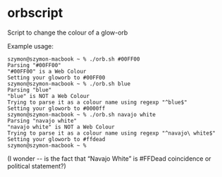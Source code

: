 # orbscript
Script to change the colour of a glow-orb


Example usage:

```
szymon@szymon-macbook ~ % ./orb.sh #00FF00
Parsing "#00FF00"
"#00FF00" is a Web Colour
Setting your gloworb to #00FF00
szymon@szymon-macbook ~ % ./orb.sh blue   
Parsing "blue"
"blue" is NOT a Web Colour
Trying to parse it as a colour name using regexp "^blue$"
Setting your gloworb to #0000ff
szymon@szymon-macbook ~ % ./orb.sh navajo white
Parsing "navajo white"
"navajo white" is NOT a Web Colour
Trying to parse it as a colour name using regexp "^navajo\ white$"
Setting your gloworb to #ffdead
szymon@szymon-macbook ~ % 
```

(I wonder -- is the fact that “Navajo White” is #FFDead coincidence or political statement?)

